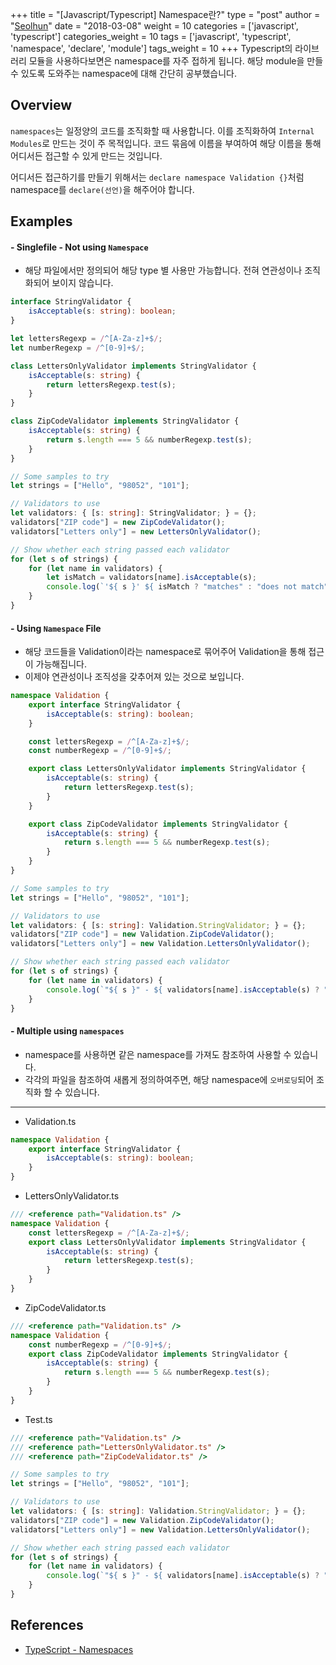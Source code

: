+++
title = "[Javascript/Typescript] Namespace란?"
type = "post"
author = "[Seolhun](https://github.com/Seolhun)"
date = "2018-03-08"
weight = 10
categories = ['javascript', 'typescript']
categories_weight = 10
tags = ['javascript', 'typescript', 'namespace', 'declare', 'module']
tags_weight = 10
+++
Typescript의 라이브러리 모듈을 사용하다보면은 namespace를 자주 접하게 됩니다. 해당 module을 만들 수 있도록 도와주는 namespace에 대해 간단히 공부했습니다.

## Overview
`namespaces`는 일정양의 코드를 조직화할 때 사용합니다. 이를 조직화하여 `Internal Modules`로 만드는 것이 주 목적입니다. 코드 묶음에 이름을 부여하여 해당 이름을 통해 어디서든 접근할 수 있게 만드는 것입니다.

어디서든 접근하기를 만들기 위해서는 `declare namespace Validation {}`처럼 namespace를 `declare(선언)`을 해주어야 합니다.

<!--more-->
## Examples
#### - Singlefile - Not using `Namespace`
- 해당 파일에서만 정의되어 해당 type 별 사용만 가능합니다. 전혀 연관성이나 조직화되어 보이지 않습니다.

```typescript
interface StringValidator {
    isAcceptable(s: string): boolean;
}

let lettersRegexp = /^[A-Za-z]+$/;
let numberRegexp = /^[0-9]+$/;

class LettersOnlyValidator implements StringValidator {
    isAcceptable(s: string) {
        return lettersRegexp.test(s);
    }
}

class ZipCodeValidator implements StringValidator {
    isAcceptable(s: string) {
        return s.length === 5 && numberRegexp.test(s);
    }
}

// Some samples to try
let strings = ["Hello", "98052", "101"];

// Validators to use
let validators: { [s: string]: StringValidator; } = {};
validators["ZIP code"] = new ZipCodeValidator();
validators["Letters only"] = new LettersOnlyValidator();

// Show whether each string passed each validator
for (let s of strings) {
    for (let name in validators) {
        let isMatch = validators[name].isAcceptable(s);
        console.log(`'${ s }' ${ isMatch ? "matches" : "does not match" } '${ name }'.`);
    }
}
```

#### - Using `Namespace` File
- 해당 코드들을 Validation이라는 namespace로 묶어주어 Validation을 통해 접근이 가능해집니다.
- 이제야 연관성이나 조직성을 갖추어져 있는 것으로 보입니다.

```typescript
namespace Validation {
    export interface StringValidator {
        isAcceptable(s: string): boolean;
    }

    const lettersRegexp = /^[A-Za-z]+$/;
    const numberRegexp = /^[0-9]+$/;

    export class LettersOnlyValidator implements StringValidator {
        isAcceptable(s: string) {
            return lettersRegexp.test(s);
        }
    }

    export class ZipCodeValidator implements StringValidator {
        isAcceptable(s: string) {
            return s.length === 5 && numberRegexp.test(s);
        }
    }
}

// Some samples to try
let strings = ["Hello", "98052", "101"];

// Validators to use
let validators: { [s: string]: Validation.StringValidator; } = {};
validators["ZIP code"] = new Validation.ZipCodeValidator();
validators["Letters only"] = new Validation.LettersOnlyValidator();

// Show whether each string passed each validator
for (let s of strings) {
    for (let name in validators) {
        console.log(`"${ s }" - ${ validators[name].isAcceptable(s) ? "matches" : "does not match" } ${ name }`);
    }
}
```

#### - Multiple using `namespaces`
- namespace를 사용하면 같은 namespace를 가져도 참조하여 사용할 수 있습니다.
- 각각의 파일을 참조하여 새롭게 정의하여주면, 해당 namespace에 `오버로딩`되어 조직화 할 수 있습니다.
---
- Validation.ts
```typescript
namespace Validation {
    export interface StringValidator {
        isAcceptable(s: string): boolean;
    }
}
```
- LettersOnlyValidator.ts
```typeScript
/// <reference path="Validation.ts" />
namespace Validation {
    const lettersRegexp = /^[A-Za-z]+$/;
    export class LettersOnlyValidator implements StringValidator {
        isAcceptable(s: string) {
            return lettersRegexp.test(s);
        }
    }
}
```
- ZipCodeValidator.ts
```typeScript
/// <reference path="Validation.ts" />
namespace Validation {
    const numberRegexp = /^[0-9]+$/;
    export class ZipCodeValidator implements StringValidator {
        isAcceptable(s: string) {
            return s.length === 5 && numberRegexp.test(s);
        }
    }
}
```
- Test.ts
```typeScript
/// <reference path="Validation.ts" />
/// <reference path="LettersOnlyValidator.ts" />
/// <reference path="ZipCodeValidator.ts" />

// Some samples to try
let strings = ["Hello", "98052", "101"];

// Validators to use
let validators: { [s: string]: Validation.StringValidator; } = {};
validators["ZIP code"] = new Validation.ZipCodeValidator();
validators["Letters only"] = new Validation.LettersOnlyValidator();

// Show whether each string passed each validator
for (let s of strings) {
    for (let name in validators) {
        console.log(`"${ s }" - ${ validators[name].isAcceptable(s) ? "matches" : "does not match" } ${ name }`);
    }
}
```

## References
- [TypeScript - Namespaces](https://www.typescriptlang.org/docs/handbook/namespaces.html)